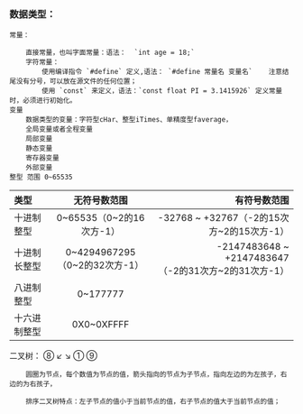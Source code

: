 ### 数据类型：
    常量：
    
    ​	 直接常量，也叫字面常量：语法：  `int age = 18;`
    ​	 字符常量：
            使用编译指令 `#define` 定义,语法： `#define 常量名 变量名`    注意结尾没有分号，可以放在源文件的任何位置；
            使用 `const` 来定义，语法：`const float PI = 3.1415926` 定义常量时，必须进行初始化。
    变量
        数据类型的变量：字符型cHar、整型iTimes、单精度型faverage，
        全局变量或者全程变量
        局部变量
        静态变量
        寄存器变量
        外部变量
    整型 范围 0~65535 

|类型|无符号数范围|有符号数范围|
|:-|:-:|-:|
|十进制整型|0~65535（0~2的16次方-1） |-32768 ~ +32767（-2的15次方~2的15次方-1）|
|十进制长整型| 0~4294967295<br />（0~2的32次方-1）|-2147483648 ~ +2147483647<br />（-2的31次方~2的31次方-1）|
|八进制整型|0~177777| |
|十六进制整型|0X0~0XFFFF| |


二叉树：
      ⑧
    ↙ ↘ 
  ①       ⑨

        圆圈为节点，每个数值为节点的值，箭头指向的节点为子节点，指向左边的为左孩子，右边的为右孩子，

        排序二叉树特点：左子节点的值小于当前节点的值，右子节点的值大于当前节点的值；
        